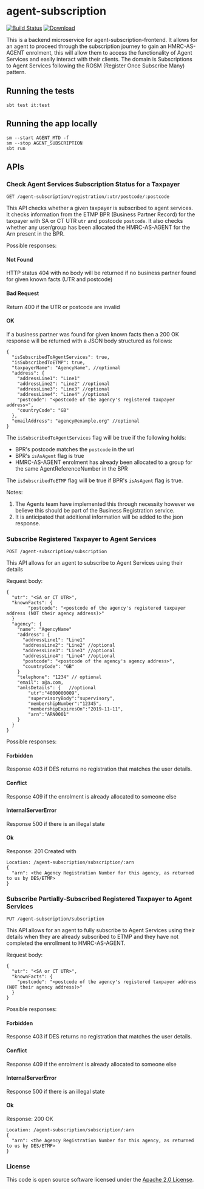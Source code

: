 # agent-subscription

[![Build Status](https://travis-ci.org/hmrc/agent-subscription.svg)](https://travis-ci.org/hmrc/agent-subscription) [ ![Download](https://api.bintray.com/packages/hmrc/releases/agent-subscription/images/download.svg) ](https://bintray.com/hmrc/releases/agent-subscription/_latestVersion)

This is a backend microservice for agent-subscription-frontend. It allows for an agent to proceed through the subscription
journey to gain an HMRC-AS-AGENT enrolment, this will allow them to access the functionality of Agent Services and easily 
interact with their clients. The domain is Subscriptions to Agent Services following the ROSM (Register Once Subscribe Many) pattern.

## Running the tests

    sbt test it:test

## Running the app locally

    sm --start AGENT_MTD -f
    sm --stop AGENT_SUBSCRIPTION
    sbt run

## APIs

### Check Agent Services Subscription Status for a Taxpayer

    GET /agent-subscription/registration/:utr/postcode/:postcode

This API checks whether a given taxpayer is subscribed to agent services.
It checks information from the ETMP BPR (Business Partner Record) for the taxpayer with SA or CT UTR `utr` and postcode `postcode`.
It also checks whether any user/group has been allocated the HMRC-AS-AGENT for the Arn present in the BPR.

Possible responses:

#### Not Found

HTTP status 404 with no body will be returned if no business partner found for given known facts (UTR and postcode)

#### Bad Request
Return 400 if the UTR or postcode are invalid

#### OK

If a business partner was found for given known facts then a 200 OK response will be returned with a JSON body structured as follows:

    {
      "isSubscribedToAgentServices": true,
      "isSubscribedToETMP": true,
      "taxpayerName": "AgencyName", //optional
      "address": {
        "addressLine1": "Line1"
        "addressLine2": "Line2" //optional
        "addressLine3": "Line3" //optional
        "addressLine4": "Line4" //optional
        "postcode": "<postcode of the agency's registered taxpayer address>",
        "countryCode": "GB"
      },
      "emailAddress": "agency@example.org" //optional
    }

The `isSubscribedToAgentServices` flag will be true if the following holds:
- BPR's postcode matches the `postcode` in the url
- BPR's `isAsAgent` flag is true
- HMRC-AS-AGENT enrolment has already been allocated to a group for the same AgentReferenceNumber in the BPR

The `isSubscribedToETMP` flag will be true if BPR's `isAsAgent` flag is true.

Notes: 
1. The Agents team have implemented this through necessity however we believe this should be part of the Business Registration service.    
2. It is anticipated that additional information will be added to the json response.


### Subscribe Registered Taxpayer to Agent Services

    POST /agent-subscription/subscription
    
This API allows for an agent to subscribe to Agent Services using their details    
    
Request body:

    {
      "utr": "<SA or CT UTR>",
      "knownFacts": {
            "postcode": "<postcode of the agency's registered taxpayer address (NOT their agency address)>"
      }
      "agency": {
        "name": "AgencyName"
        "address": {
          "addressLine1": "Line1"
          "addressLine2": "Line2" //optional
          "addressLine3": "Line3" //optional
          "addressLine4": "Line4" //optional
          "postcode": "<postcode of the agency's agency address>",
          "countryCode": "GB"
        }
        "telephone": "1234" // optional
        "email": a@a.com,
        "amlsDetails": {   //optional
            "utr":"4000000009",
            "supervisoryBody":"supervisory",
            "membershipNumber":"12345",
            "membershipExpiresOn":"2019-11-11",
            "arn":"ARN0001"
        }
      }
    }

Possible responses:

#### Forbidden
Response 403 if DES returns no registration that matches the user details.

#### Conflict
Response 409 if the enrolment is already allocated to someone else

#### InternalServerError
Response 500 if there is an illegal state

#### Ok
Response: 201 Created with

    Location: /agent-subscription/subscription/:arn
    {
      "arn": <the Agency Registration Number for this agency, as returned to us by DES/ETMP>
    }
    
### Subscribe Partially-Subscribed Registered Taxpayer to Agent Services

    PUT /agent-subscription/subscription
    
This API allows for an agent to fully subscribe to Agent Services using their details when they are already subscribed to ETMP 
and they have not completed the enrollment to HMRC-AS-AGENT.  
    
Request body:

    {
      "utr": "<SA or CT UTR>",
      "knownFacts": {
        "postcode": "<postcode of the agency's registered taxpayer address (NOT their agency address)>"
      }
    }

Possible responses:

#### Forbidden
Response 403 if DES returns no registration that matches the user details.

#### Conflict
Response 409 if the enrolment is already allocated to someone else

#### InternalServerError
Response 500 if there is an illegal state

#### Ok
Response: 200 OK

    Location: /agent-subscription/subscription/:arn
    {
      "arn": <the Agency Registration Number for this agency, as returned to us by DES/ETMP>
    }

### License


This code is open source software licensed under the [Apache 2.0 License]("http://www.apache.org/licenses/LICENSE-2.0.html").
